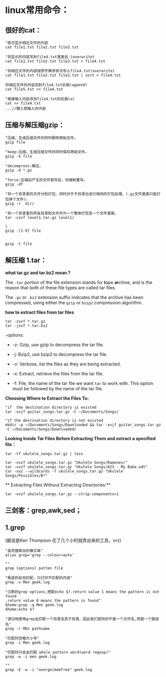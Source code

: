 # linux常用命令：

## 很好的cat：

~~~
"依次显示相应文件的内容
cat file1.txt file2.txt file3.txt

"将显示的内容写到file4.txt里面去.(overwrite)
cat file1.txt file2.txt file3.txt > file4.txt

"将相应文件的内容按照字典序依次写入file4.txt(overwrite)
cat file1.txt file2.txt file3.txt | sort > file4.txt

将相应文件的内容加到file4.txt后面(append)
cat file5.txt >> file4.txt

"直接输入内容添加file4.txt的后面(a)
cat >> file4.txt
...//键入想输入的内容
~~~



## 压缩与解压缩gzip：

~~~apl
"压缩，生成压缩文件的同时删除原始文件。
gzip file

"keep:压缩，生成压缩文件的同时保存原始文件。
gzip -k file

"decompress:解压。
gzip -d *.gz

"force:压缩后产生的文件若存在，则强制重写。
gzip -df 

"将一个目录里的文件分别打包，同时对于子目录也进行相同的打包处理。(.gz文件里面只能打包单个文件)。
gzip -r  dir/

"将一个目录里的所有目录和文件作为一个整体打包至一个文件里面。
tar -czvf level1.tar.gz level1/

\
gzip -[1-9] file


gzip -t file
~~~



## 解压缩 1.tar：

**what tar.gz and tar.bz2 mean ?**

The `.tar` portion of the file extension stands for **t**ape **ar**chive, and is the reason that both of these file types are called tar files. 

The `.gz` or `.bz2` extension suffix indicates that the archive has been compressed, using either the `gzip` or `bzip2` compression algorithm. 

**how to extract files from  tar files**

~~~
tar -zxvf *.tar.gz
tar -jxvf *.tar.bz2
~~~

-options:

- -z:   Gzip, use gzip to decompress the tar file.

- -j:    Bzip2, use bzip2 to decompress the tar file.

- -v:   Verbose, list the files as they are being extracted.

- -x:  Extract, retrieve the files from the tar file. 

- -f:   File, the name of the tar file we want `tar` to work with. This option must be followed by the name of the tar file. 

  

**Choosing Where to Extract the Files To:**

~~~
"if  the destination directory is existed
tar -xvjf guitar_songs.tar.gz -C ~/Documents/Songs/

"if the destination directory is not existed
mkdir -p ~/Documents/Songs/Downloaded && tar -xvjf guitar_songs.tar.gz -C ~/Documents/Songs/Downloaded/
~~~



**Looking Inside Tar Files Before Extracting Them and extract a specified file：**

~~~
tar -tf ukulele_songs.tar.gz | less

tar -xvzf ukulele_songs.tar.gz "Ukulele Songs/Ramones/"
tar -xvzf ukulele_songs.tar.gz "Ukulele Songs/023 - My Babe.odt"
tar -xvz --wildcards -f ukulele_songs.tar.gz "Ukulele Songs/Possibles/B*"
~~~



** Extracting Files Without Extracting Directories:**

~~~
tar -xvzf ukulele_songs.tar.gz --strip-components=1
~~~





## 三剑客：grep,awk,sed；

## 1.grep

(据说是Ken Thompson 花了几个小时就弄出来的工具，orz)

~~~
"高亮搜索出的模式串"
alias grep='grep --colour=auto'

""
grep [options] patten file

"叛逆的反向匹配，只打印不匹配的内容"
grep -v Men geek.log

"沉默的grep options,搭配echo $?.return value 1 means the pattern is not found
,return value 0 means the pattern is found"
$home:grep -q Men geek.log
$home:echo $?

"递归地使用grep去匹配一个目录及其子目录。因此我们提供的不是一个文件名,而是一个路径名"
grep -r MEn pathname

"匹配时忽略大小写"
grep -i Men geek.log

"匹配时只会去匹配 whole pattern word(word regexp)"
grep -w -i men geek.log

""
grep -E -w -i "averge|memfree" geek.log

~~~

